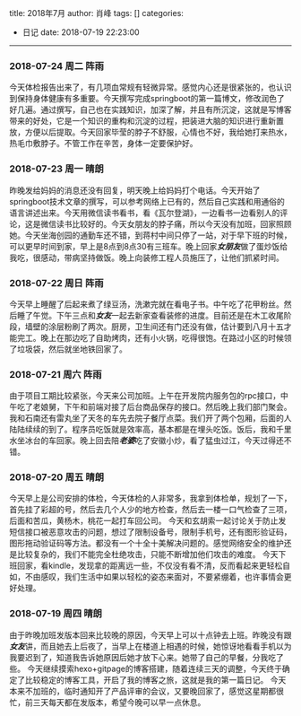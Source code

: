 title: 2018年7月
author: 肖峰
tags: []
categories:
  - 日记
date: 2018-07-19 22:23:00
---
### 2018-07-24 周二 阵雨
今天体检报告出来了，有几项血常规有轻微异常。感觉内心还是很紧张的，也认识到保持身体健康有多重要。今天撰写完成springboot的第一篇博文，修改润色了好几遍。通过撰写，自己也在实践知识，加深了解，并且有所沉淀，这就是写博客带来的好处，它是一个知识的重构和沉淀的过程，把装进大脑的知识进行重新置放，方便以后提取。今天回家毕莹的脖子不舒服，心情也不好，我给她打来热水，热毛巾敷脖子。不管工作在辛苦，身体一定要保护好。


### 2018-07-23 周一 晴朗
昨晚发给妈妈的消息还没有回复，明天晚上给妈妈打个电话。今天开始了springboot技术文章的撰写，可以参考网络上已有的，然后自己实践和用通俗的语言讲述出来。今天用微信读书看书，看《瓦尔登湖》，一边看书一边看别人的评论，这是微信读书比较好的。今天女朋友的脖子痛，所以今天没有加班，回家照顾她。今天坐海创园的通勤车还不错，到蒋村中间只停了一站，对于早下班的时候，可以更早时间到家，早上是8点到8点30有三班车。晚上回家***女朋友***做了蛋炒饭给我吃，很感动，带病坚持做饭。晚上向装修工程人员施压了，让他们抓紧时间。


### 2018-07-22 周日 阵雨
今天早上睡醒了后起来煮了绿豆汤，洗漱完就在看电子书。中午吃了花甲粉丝。然后睡了午觉。下午三点和***女友***一起去新家查看装修的进度。目前还是在木工收尾阶段，墙壁的涂层粉刷了两次。厨房，卫生间还有门还没有做，估计要到八月十五才能完工。晚上在那边吃了自助烤肉，还有小火锅，吃得很饱。在路过小区的时候领了垃圾袋，然后就坐地铁回家了。


### 2018-07-21 周六 阵雨
由于项目工期比较紧张，今天来公司加班。上午在开发院内服务包的rpc接口，中午吃了老娘舅，下午和前端对接了后台商品保存的接口。然后晚上我们部门聚会。我和石南还有雷丸坐了天冬的车先去院子餐厅点菜。我们开了两个包厢，后面的人陆陆续续的到了。程序员吃饭就是效率高，基本都是在埋头吃饭。饭后，我和千里水坐冰台的车回家。晚上回去陪***老婆***吃了安徽小炒，看了猛虫过江，今天过得还不错。


### 2018-07-20 周五 晴朗
今天早上是公司安排的体检，今天体检的人非常多，我拿到体检单，规划了一下，首先挂了彩超的号，然后去几个人少的地方检查，然后去一楼一口气检查了三项，后面和苦瓜，黄杨木，桃花一起打车回公司。
今天和玄胡索一起讨论关于防止发短信接口被恶意攻击的问题，想过了限制设备号，限制手机号，还有图形验证码，图形拖动验证码等方法。都没有一个十全十美解决问题的。感觉网络安全的维护还是比较复杂的，我们不能完全杜绝攻击，只能不断增加他们攻击的难度。
今天下班回家，看kindle，发现拿的距离远一些，不仅没有看不清，反而看起来更轻松自如，不由感叹，我们生活中如果以轻松的姿态来面对，不要紧绷着，也许事情会更好处理。


### 2018-07-19 周四 晴朗
由于昨晚加班发版本回来比较晚的原因，今天早上可以十点钟去上班。昨晚没有跟***女友***讲，而且她去上后夜了，当早上在楼道上相遇的时候，她惊讶地看看手机以为我要迟到了，知道我告诉她原因后她才放下心来。她带了自己的早餐，分我吃了些。
今天继续摸索hexo+gitpage的博客搭建，随着连续三天的调整，今天终于确定了比较稳定的博客工具，开启了我的博客之旅，这就是我的第一篇日记。
今天本来不加班的，临时通知开了产品评审的会议，又要晚回家了，感觉这星期都很忙，前三天每天都在发版本，希望今晚可以早一点休息。
